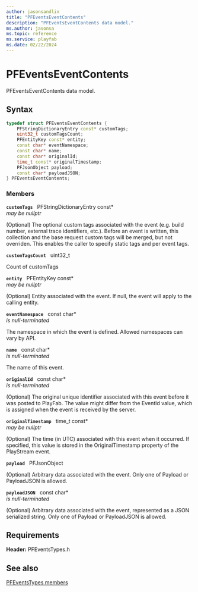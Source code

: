 ```yaml
---
author: jasonsandlin
title: "PFEventsEventContents"
description: "PFEventsEventContents data model."
ms.author: jasonsa
ms.topic: reference
ms.service: playfab
ms.date: 02/22/2024
---
```


# PFEventsEventContents  

PFEventsEventContents data model.  

## Syntax  
  
```cpp
typedef struct PFEventsEventContents {  
    PFStringDictionaryEntry const* customTags;  
    uint32_t customTagsCount;  
    PFEntityKey const* entity;  
    const char* eventNamespace;  
    const char* name;  
    const char* originalId;  
    time_t const* originalTimestamp;  
    PFJsonObject payload;  
    const char* payloadJSON;  
} PFEventsEventContents;  
```
  
### Members  
  
**`customTags`** &nbsp; PFStringDictionaryEntry const*  
*may be nullptr*  
  
(Optional) The optional custom tags associated with the event (e.g. build number, external trace identifiers, etc.). Before an event is written, this collection and the base request custom tags will be merged, but not overriden. This enables the caller to specify static tags and per event tags.
  
**`customTagsCount`** &nbsp; uint32_t  
  
Count of customTags
  
**`entity`** &nbsp; PFEntityKey const*  
*may be nullptr*  
  
(Optional) Entity associated with the event. If null, the event will apply to the calling entity.
  
**`eventNamespace`** &nbsp; const char*  
*is null-terminated*  
  
The namespace in which the event is defined. Allowed namespaces can vary by API.
  
**`name`** &nbsp; const char*  
*is null-terminated*  
  
The name of this event.
  
**`originalId`** &nbsp; const char*  
*is null-terminated*  
  
(Optional) The original unique identifier associated with this event before it was posted to PlayFab. The value might differ from the EventId value, which is assigned when the event is received by the server.
  
**`originalTimestamp`** &nbsp; time_t const*  
*may be nullptr*  
  
(Optional) The time (in UTC) associated with this event when it occurred. If specified, this value is stored in the OriginalTimestamp property of the PlayStream event.
  
**`payload`** &nbsp; PFJsonObject  
  
(Optional) Arbitrary data associated with the event. Only one of Payload or PayloadJSON is allowed.
  
**`payloadJSON`** &nbsp; const char*  
*is null-terminated*  
  
(Optional) Arbitrary data associated with the event, represented as a JSON serialized string. Only one of Payload or PayloadJSON is allowed.
  
  
## Requirements  
  
**Header:** PFEventsTypes.h
  
## See also  
[PFEventsTypes members](../pfeventstypes_members.md)  

  
  
